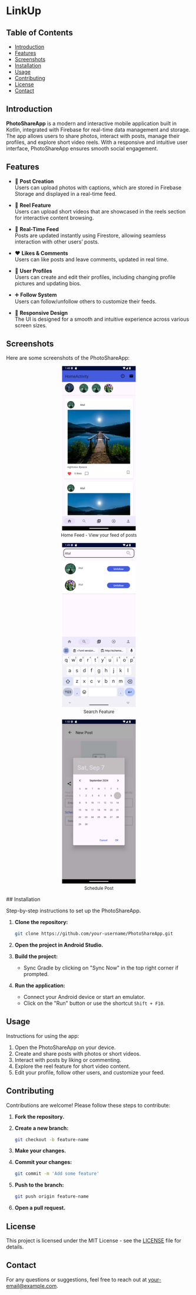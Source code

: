 # LinkUp

## Table of Contents

- [Introduction](#introduction)
- [Features](#features)
- [Screenshots](#screenshots)
- [Installation](#installation)
- [Usage](#usage)
- [Contributing](#contributing)
- [License](#license)
- [Contact](#contact)

## Introduction

**PhotoShareApp** is a modern and interactive mobile application built in Kotlin, integrated with Firebase for real-time data management and storage. The app allows users to share photos, interact with posts, manage their profiles, and explore short video reels. With a responsive and intuitive user interface, PhotoShareApp ensures smooth social engagement.

## Features

- 📸 **Post Creation**  
  Users can upload photos with captions, which are stored in Firebase Storage and displayed in a real-time feed.

- 🧵 **Reel Feature**  
  Users can upload short videos that are showcased in the reels section for interactive content browsing.

- 🔄 **Real-Time Feed**  
  Posts are updated instantly using Firestore, allowing seamless interaction with other users’ posts.

- ❤️ **Likes & Comments**  
  Users can like posts and leave comments, updated in real time.

- 👤 **User Profiles**  
  Users can create and edit their profiles, including changing profile pictures and updating bios.

- ➕ **Follow System**  
  Users can follow/unfollow others to customize their feeds.

- 📱 **Responsive Design**  
  The UI is designed for a smooth and intuitive experience across various screen sizes.

## Screenshots

Here are some screenshots of the PhotoShareApp:

<p align="center">
  <img src="/pic1.png" width="200" alt="Home Feed - View your feed of posts" >
  <br>
  <small>Home Feed - View your feed of posts</small>
</p>

<p align="center">
  <img src="/pic2.png" width="200" alt="Search Feature " >
  <br>
  <small>Search Feature</small>
</p>

<p align="center">
  <img src="/pic3.png" width="200" alt="Schedule Post" >
  <br>
  <small>Schedule Post</small>
</p>
## Installation

Step-by-step instructions to set up the PhotoShareApp.

1. **Clone the repository:**

    ```bash
    git clone https://github.com/your-username/PhotoShareApp.git
    ```

2. **Open the project in Android Studio.**

3. **Build the project:**
    - Sync Gradle by clicking on "Sync Now" in the top right corner if prompted.

4. **Run the application:**
    - Connect your Android device or start an emulator.
    - Click on the "Run" button or use the shortcut `Shift + F10`.

## Usage

Instructions for using the app:

1. Open the PhotoShareApp on your device.
2. Create and share posts with photos or short videos.
3. Interact with posts by liking or commenting.
4. Explore the reel feature for short video content.
5. Edit your profile, follow other users, and customize your feed.

## Contributing

Contributions are welcome! Please follow these steps to contribute:

1. **Fork the repository.**

2. **Create a new branch:**

    ```bash
    git checkout -b feature-name
    ```

3. **Make your changes.**

4. **Commit your changes:**

    ```bash
    git commit -m 'Add some feature'
    ```

5. **Push to the branch:**

    ```bash
    git push origin feature-name
    ```

6. **Open a pull request.**

## License

This project is licensed under the MIT License - see the [LICENSE](LICENSE) file for details.

## Contact

For any questions or suggestions, feel free to reach out at [your-email@example.com](mailto:your-email@example.com).
